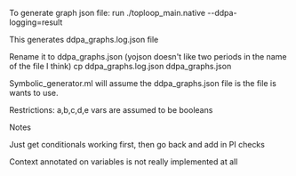 
To generate graph json file:
run ./toploop_main.native --ddpa-logging=result

This generates ddpa_graphs.log.json file

Rename it to ddpa_graphs.json (yojson doesn't like two periods in the name of the file I think)
cp ddpa_graphs.log.json ddpa_graphs.json

Symbolic_generator.ml will assume the ddpa_graphs.json file is the file is wants to use.

Restrictions:
a,b,c,d,e vars are assumed to be booleans

Notes  

Just get conditionals working first, then go back and add in PI checks

Context annotated on variables is not really implemented at all
